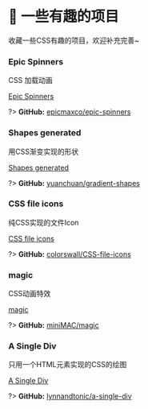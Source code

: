 # 🎢 一些有趣的项目

收藏一些CSS有趣的项目，欢迎补充完善~

### Epic Spinners

CSS 加载动画

[Epic Spinners](https://epic-spinners.epicmax.co/#/ ':include :type=iframe width=100% height=429px')

?> **GitHub:** [epicmaxco/epic-spinners](https://github.com/epicmaxco/epic-spinners)

### Shapes generated

用CSS渐变实现的形状

[Shapes generated](https://codepen.io/yuanchuan/full/vVRKRQ/ ':include :type=iframe width=100% height=429px')

?> **GitHub:** [yuanchuan/gradient-shapes](https://github.com/yuanchuan/gradient-shapes)

### CSS file icons

纯CSS实现的文件Icon

[CSS file icons](https://colorswall.github.io/CSS-file-icons/ ':include :type=iframe width=100% height=429px')

?> **GitHub:** [colorswall/CSS-file-icons](https://github.com/colorswall/CSS-file-icons)

<!-- ### THE COLOUR CLOCK

颜色时钟

[THE COLOUR CLOCK](http://thecolourclock.co.uk/ ':include :type=iframe width=100% height=429px')

?> 与之类似还有一个[hex color clock](http://www.jacopocolo.com/hexclock/), **GitHub:** [jacopocolo/Hex-clock](https://github.com/jacopocolo/Hex-clock) -->

### magic

CSS动画特效

[magic](https://minimamente.com/example/magic_animations/ ':include :type=iframe width=100% height=429px')

?> **GitHub:** [miniMAC/magic](https://github.com/miniMAC/magic)

### A Single Div

只用一个HTML元素实现的CSS的绘图

[A Single Div](https://a.singlediv.com/ ':include :type=iframe width=100% height=429px')

?> **GitHub:** [lynnandtonic/a-single-div](https://github.com/lynnandtonic/a-single-div)
